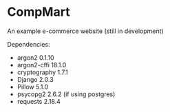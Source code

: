 # CompMart
An example e-commerce website (still in development)

Dependencies:
* argon2 0.1.10
* argon2-cffi 18.1.0
* cryptography 1.7.1
* Django 2.0.3
* Pillow 5.1.0
* psycopg2 2.6.2 (if using postgres)
* requests 2.18.4
